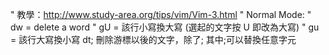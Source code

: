" 教學：http://www.study-area.org/tips/vim/Vim-3.html
" Normal Mode:
" dw = delete a word
" gU = 該行小寫換大寫 (選起的文字按 U 即改為大寫)
" gu = 該行大寫換小寫 dt; 刪除游標以後的文字，除了; 其中;可以替換任意字元
